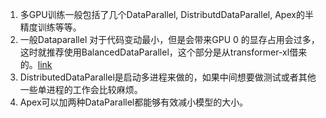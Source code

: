 1. 多GPU训练一般包括了几个DataParallel, DistributdDataParallel, Apex的半精度训练等等。
2. 一般Dataparallel 对于代码变动最小，但是会带来GPU 0 的显存占用会过多，这时就推荐使用BalancedDataParallel，这个部分是从transformer-xl借来的。[link](https://github.com/kimiyoung/transformer-xl)
3. DistributedDataParallel是启动多进程来做的，如果中间想要做测试或者其他一些单进程的工作会比较麻烦。
4. Apex可以加两种DataParallel都能够有效减小模型的大小。
